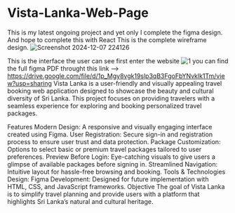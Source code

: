 # Vista-Lanka-Web-Page
This is my latest ongoing project and yet only I complete the figma design. And hope to complete this with React
This is the complete wireframe design.
![Screenshot 2024-12-07 224126](https://github.com/user-attachments/assets/865f3f09-e5b9-4a4d-b5d2-ebbc7993d2f2)

This is the interface the user can see first enter the website
![1](https://github.com/user-attachments/assets/4d6dee07-9857-4225-8a44-546445f6fa5f)
you can find the full figma PDF throught this link --> https://drive.google.com/file/d/1p_Mgy8vgk19slp3qB3FgoFbYNvklk1Tm/view?usp=sharing
Vista Lanka is a user-friendly and visually appealing travel booking web application designed to showcase the beauty and cultural diversity of Sri Lanka. This project focuses on providing travelers with a seamless experience for exploring and booking personalized travel packages.

Features
Modern Design: A responsive and visually engaging interface created using Figma.
User Registration: Secure sign-in and registration process to ensure user trust and data protection.
Package Customization: Options to select basic or premium travel packages tailored to user preferences.
Preview Before Login: Eye-catching visuals to give users a glimpse of available packages before signing in.
Streamlined Navigation: Intuitive layout for hassle-free browsing and booking.
Tools & Technologies
Design: Figma
Development: Designed for future implementation with HTML, CSS, and JavaScript frameworks.
Objective
The goal of Vista Lanka is to simplify travel planning and provide users with a platform that highlights Sri Lanka’s natural and cultural heritage.
